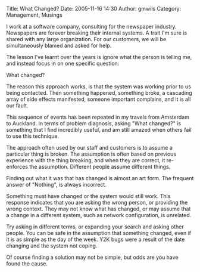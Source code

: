 Title: What Changed?
Date: 2005-11-16 14:30
Author: gmwils
Category: Management, Musings

I work at a software company, consulting for the newspaper industry.
Newspapers are forever breaking their internal systems. A trait I'm sure
is shared with any large organization. For our customers, we will be
simultaneously blamed and asked for help.

</p>

The lesson I've learnt over the years is ignore what the person is
telling me, and instead focus in on one specific question:

</p>

What changed?

</p>

The reason this approach works, is that the system was working prior to
us being contacted. Then something happened, something broke, a
cascading array of side effects manifested, someone important complains,
and it is all our fault.

</p>

This sequence of events has been repeated in my travels from Amsterdam
to Auckland. In terms of problem diagnosis, asking "What changed?" is
something that I find incredibly useful, and am still amazed when others
fail to use this technique.

</p>

The approach often used by our staff and customers is to assume a
particular thing is broken. The assumption is often based on previous
experience with the thing breaking, and when they are correct, it
re-enforces the assumption. Different people assume different things.

</p>

Finding out what it was that has changed is almost an art form. The
frequent answer of "Nothing", is always incorrect.

</p>

Something must have changed or the system would still work. This
response indicates that you are asking the wrong person, or providing
the wrong context. They may not know what has changed, or may assume
that a change in a different system, such as network configuration, is
unrelated.

</p>

Try asking in different terms, or expanding your search and asking other
people. You can be safe in the assumption that something changed, even
if it is as simple as the day of the week. Y2K bugs were a result of the
date changing and the system not coping.

</p>

Of course finding a solution may not be simple, but odds are you have
found the cause.

</p>


